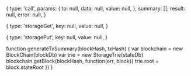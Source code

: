 
{
  type: 'call',
  params: {
    to: null,
    data: null,
    value: null,
  },
  summary: [],
  result: null,
  error: null,
}

{
  type: 'storageGet',
  key: null,
  value: null,
}

{
  type: 'storagePut',
  key: null,
  value: null,
}

function generateTxSummary(blockHash, txHash) {
  var blockchain = new BlockChain(blockDb)
  var trie = new StorageTrie(stateDb)
  blockchain.getBlock(blockHash, function(err, block){
    trie.root = block.stateRoot
  })
}